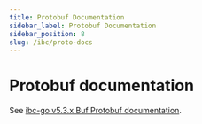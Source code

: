 ```yaml
---
title: Protobuf Documentation
sidebar_label: Protobuf Documentation
sidebar_position: 8
slug: /ibc/proto-docs
---
```


# Protobuf documentation

See [ibc-go v5.3.x Buf Protobuf documentation](https://github.com/cosmos/ibc-go/blob/release/v5.3.x/docs/ibc/proto-docs.md).
